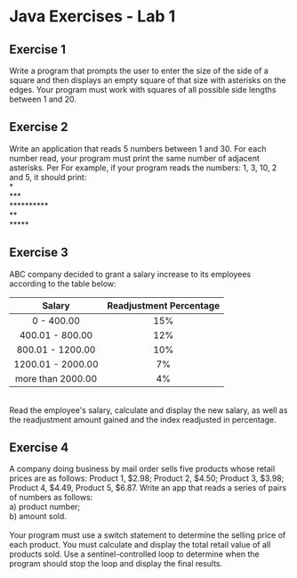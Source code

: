 # Java Exercises - Lab 1

## Exercise 1
Write a program that prompts the user to enter the size of the side of a square and then displays an empty square of that size with asterisks 
on the edges. Your program must work with squares of all possible side lengths between 1 and 20.

## Exercise 2
Write an application that reads 5 numbers between 1 and 30. For each number read, your program must print the same number of adjacent asterisks. Per
For example, if your program reads the numbers: 1, 3, 10, 2 and 5, it should print:
<br>*
<br>***
<br>**********
<br>**
<br>*****

## Exercise 3
ABC company decided to grant a salary increase to its employees according to the table below:
<p align="center">

| Salary  | Readjustment Percentage  |
| :------------: | :------------: |
| 0 - 400.00   | 15%    |
| 400.01 - 800.00   | 12%    |
| 800.01 - 1200.00   | 10%    |
| 1200.01 - 2000.00   | 7%    |
| more than 2000.00   | 4%    |

</p>

<br>Read the employee's salary, calculate and display the new salary, as well as the readjustment amount gained and the index readjusted in percentage.

## Exercise 4
A company doing business by mail order sells five products whose retail prices are as follows: Product 1, $2.98; Product 2, $4.50;
Product 3, $3.98; Product 4, $4.49, Product 5, $6.87. Write an app that reads a series of pairs of numbers as follows: 
<br>a) product number;
<br>b) amount sold.
<br><br>Your program must use a switch statement to determine the selling price of
each product. You must calculate and display the total retail value of all products
sold. Use a sentinel-controlled loop to determine when the program
should stop the loop and display the final results.
